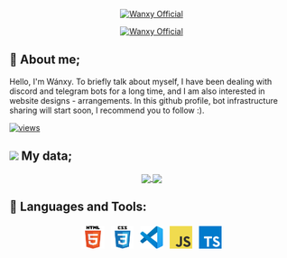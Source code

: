 <p align="center">
    <a href="https://github.com/wanxyy">
        <img
            src="https://readme-typing-svg.herokuapp.com?size=15&width=280&lines=Developed+By+Wanxy"
            alt="Wanxy Official"
        />
    </a>
</p>
<p align="center">
    <a href="https://github.com/wanxyy">
        <img
            src="https://readme-typing-svg.herokuapp.com?size=15&width=280&lines=Wanxy+Was+Here!"
            alt="Wanxy Official"
        />
    </a>
</p>

## 💬 **About me;**

   Hello, I'm Wánxy. To briefly talk about myself, I have been dealing with discord and telegram bots for a long time, and I am also interested in website designs - arrangements. In this github profile, bot infrastructure sharing will start soon, I recommend you to follow :).

<a href="https://github.com/wanxysalvo">
    <img alt="views" title="Github views" src="https://komarev.com/ghpvc/?username=wanxysalvo&label=Profile%20views&color=00ffaa&style=for-the-badge"/></a>
</p>

## <img src="https://media.giphy.com/media/WUlplcMpOCEmTGBtBW/giphy.gif" width="30"> **My data;**
  
<p align=center>
  <a href="https://github.com/wanxysalvo/wanxyy" title="Go to Source">
    <img height=150 align="center" src="https://github-readme-stats.vercel.app/api?username=wanxyy&show_icons=true&theme=gotham">
  </a>
  <a href="https://github.com/wanxysalvo/wanxyy">
  <img height=150 align="center" src="https://github-readme-stats.vercel.app/api/top-langs/?username=wanxyy&hide=c%23,powershell,java&title_color=2aa889&text_color=99d1ce&icon_color=2bbc8a&bg_color=0c1014&langs_count=8&layout=compact" />
  </a>
</p>

## 🧰 **Languages and Tools:**
<p align="center">
  <img src="https://raw.githubusercontent.com/github/explore/80688e429a7d4ef2fca1e82350fe8e3517d3494d/topics/html/html.png" alt="Html" height="40" style="vertical-align:top; margin:4px">
   <img src="https://raw.githubusercontent.com/github/explore/80688e429a7d4ef2fca1e82350fe8e3517d3494d/topics/css/css.png" alt="Html" height="40" style="vertical-align:top; margin:4px">
   <img src="https://raw.githubusercontent.com/github/explore/80688e429a7d4ef2fca1e82350fe8e3517d3494d/topics/visual-studio-code/visual-studio-code.png" alt="VS Code" height="40" style="vertical-align:top; margin:4px">
<img src="https://raw.githubusercontent.com/github/explore/80688e429a7d4ef2fca1e82350fe8e3517d3494d/topics/javascript/javascript.png" alt="Javascript" height="40" style="vertical-align:top; margin:4px">
   <img src="https://raw.githubusercontent.com/github/explore/80688e429a7d4ef2fca1e82350fe8e3517d3494d/topics/typescript/typescript.png" alt="Html" height="40" style="vertical-align:top; margin:4px">
</p>



<!--
**EmirhanYaka/EmirhanYaka** is a ✨ _special_ ✨ repository because its `README.md` (this file) appears on your GitHub profile.

Here are some ideas to get you started:

- 🔭 I’m currently working on ...
- 🌱 I’m currently learning ...
- 👯 I’m looking to collaborate on ...
- 🤔 I’m looking for help with ...
- 💬 Ask me about ...
- 📫 How to reach me: ...
- 😄 Pronouns: ...
⚡ Fun fact: ...

